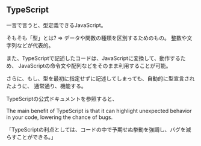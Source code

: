 ## TypeScript
一言で言うと、型定義できるJavaScript。

そもそも「型」とは? 
=>  データや関数の種類を区別するためのもの。
    整数や文字列などが代表的。

また、TypeScriptで記述したコードは、JavaScriptに変換して、動作するため、
JavaScriptの命令文や配列などをそのまま利用することが可能。

さらに、もし、型を最初に指定せずに記述してしまっても、自動的に型宣言されたように、
通常通り、機能する。

TypeScriptの公式ドキュメントを参照すると、

 The main benefit of TypeScript is that it can highlight unexpected behavior in your code, lowering the chance of bugs.

「TypeScriptの利点としては、コードの中で予期せぬ挙動を強調し、バグを減らすことができる。」
